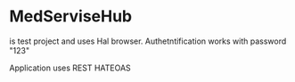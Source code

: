 # MedServiseHub
is test project and uses Hal browser. 
Authetntification works with password "123" 

Application uses REST HATEOAS 